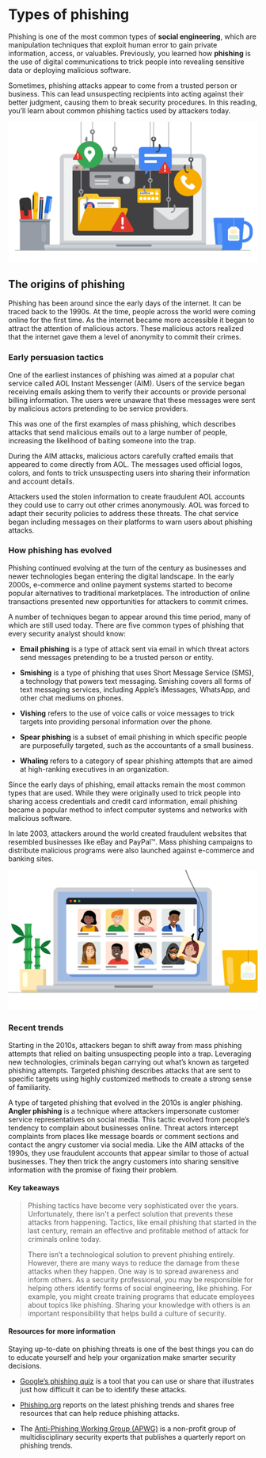 # Types of phishing
Phishing is one of the most common types of **social engineering**, which are manipulation techniques that exploit human error to gain private information, access, or valuables. Previously, you learned how **phishing** is the use of digital communications to trick people into revealing sensitive data or deploying malicious software. 

Sometimes, phishing attacks appear to come from a trusted person or business. This can lead unsuspecting recipients into acting against their better judgment, causing them to break security procedures. In this reading, you’ll learn about common phishing tactics used by attackers today.

![Sensitive assets being taken from a computer by various fish hooks.](/Assets,%20Threats,%20and%20Vulnerabilities/img/sensitive-assets-being-taken-from-a-computer-by-various-fish-hooks.png)

## The origins of phishing
Phishing has been around since the early days of the internet. It can be traced back to the 1990s. At the time, people across the world were coming online for the first time. As the internet became more accessible it began to attract the attention of malicious actors. These malicious actors realized that the internet gave them a level of anonymity to commit their crimes.

### Early persuasion tactics
One of the earliest instances of phishing was aimed at a popular chat service called AOL Instant Messenger (AIM). Users of the service began receiving emails asking them to verify their accounts or provide personal billing information. The users were unaware that these messages were sent by malicious actors pretending to be service providers.

This was one of the first examples of mass phishing, which describes attacks that send malicious emails out to a large number of people, increasing the likelihood of baiting someone into the trap.

During the AIM attacks, malicious actors carefully crafted emails that appeared to come directly from AOL. The messages used official logos, colors, and fonts to trick unsuspecting users into sharing their information and account details.

Attackers used the stolen information to create fraudulent AOL accounts they could use to carry out other crimes anonymously. AOL was forced to adapt their security policies to address these threats. The chat service began including messages on their platforms to warn users about phishing attacks.

### How phishing has evolved
Phishing continued evolving at the turn of the century as businesses and newer technologies began entering the digital landscape. In the early 2000s, e-commerce and online payment systems started to become popular alternatives to traditional marketplaces. The introduction of online transactions presented new opportunities for attackers to commit crimes.

A number of techniques began to appear around this time period, many of which are still used today. There are five common types of phishing that every security analyst should know:

- **Email phishing** is a type of attack sent via email in which threat actors send messages pretending to be a trusted person or entity.

- **Smishing** is a type of phishing that uses Short Message Service (SMS), a technology that powers text messaging. Smishing covers all forms of text messaging services, including Apple’s iMessages, WhatsApp, and other chat mediums on phones.

- **Vishing** refers to the use of voice calls or voice messages to trick targets into providing personal information over the phone.

- **Spear phishing** is a subset of email phishing in which specific people are purposefully targeted, such as the accountants of a small business.

- **Whaling** refers to a category of spear phishing attempts that are aimed at high-ranking executives in an organization.

Since the early days of phishing, email attacks remain the most common types that are used. While they were originally used to trick people into sharing access credentials and credit card information, email phishing became a popular method to infect computer systems and networks with malicious software.

In late 2003, attackers around the world created fraudulent websites that resembled businesses like eBay and PayPal™. Mass phishing campaigns to distribute malicious programs were also launched against e-commerce and banking sites.

![Social media profiles being taken off of a computer.](/Assets,%20Threats,%20and%20Vulnerabilities/img/social-media-profiles-being-taken-off-of-a-computer.png)

### Recent trends
Starting in the 2010s, attackers began to shift away from mass phishing attempts that relied on baiting unsuspecting people into a trap. Leveraging new technologies, criminals began carrying out what’s known as targeted phishing attempts. Targeted phishing describes attacks that are sent to specific targets using highly customized methods to create a strong sense of familiarity.

A type of targeted phishing that evolved in the 2010s is angler phishing. **Angler phishing** is a technique where attackers impersonate customer service representatives on social media. This tactic evolved from people’s tendency to complain about businesses online. Threat actors intercept complaints from places like message boards or comment sections and contact the angry customer via social media. Like the AIM attacks of the 1990s, they use fraudulent accounts that appear similar to those of actual businesses. They then trick the angry customers into sharing sensitive information with the promise of fixing their problem.

#### Key takeaways
> Phishing tactics have become very sophisticated over the years. Unfortunately, there isn't a perfect solution that prevents these attacks from happening. Tactics, like email phishing that started in the last century, remain an effective and profitable method of attack for criminals online today.
>
> There isn’t a technological solution to prevent phishing entirely. However, there are many ways to reduce the damage from these attacks when they happen. One way is to spread awareness and inform others. As a security professional, you may be responsible for helping others identify forms of social engineering, like phishing. For example, you might create training programs that educate employees about topics like phishing. Sharing your knowledge with others is an important responsibility that helps build a culture of security.

#### Resources for more information
Staying up-to-date on phishing threats is one of the best things you can do to educate yourself and help your organization make smarter security decisions.

- [Google’s phishing quiz](https://phishingquiz.withgoogle.com/) is a tool that you can use or share that illustrates just how difficult it can be to identify these attacks.

- [Phishing.org](https://www.phishing.org/) reports on the latest phishing trends and shares free resources that can help reduce phishing attacks.

- The [Anti-Phishing Working Group (APWG)](https://apwg.org/) is a non-profit group of multidisciplinary security experts that publishes a quarterly report on phishing trends.